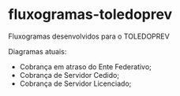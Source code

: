 # fluxogramas-toledoprev
Fluxogramas desenvolvidos para o TOLEDOPREV

Diagramas atuais:
- Cobrança em atraso do Ente Federativo;
- Cobrança de Servidor Cedido;
- Cobrança de Servidor Licenciado;
